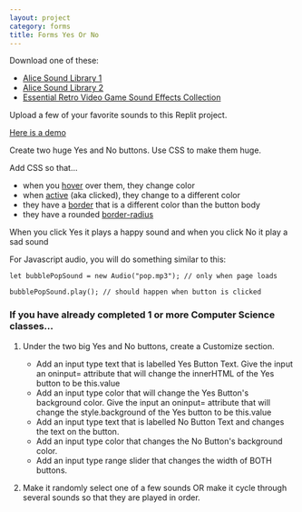 ```yaml
---
layout: project
category: forms
title: Forms Yes Or No
---
```


Download one of these:
  - [Alice Sound Library 1](https://www.alice.org/wp-content/uploads/2017/05/AliceSoundLibrary.zip)
  - [Alice Sound Library 2](https://www.alice.org/wp-content/uploads/2017/08/AliceSoundLibraryExpansionPackOne.zip)
  - [Essential Retro Video Game Sound Effects Collection](https://drive.google.com/uc?export=download&id=1wjLFlCGQ_HoQJ0QMawGk5qoCyOWcteY4)

Upload a few of your favorite sounds to this Replit project.

[Here is a demo](https://drive.google.com/file/d/1vw5GDnkJAvt61_dFyai6K1EcWJNqBFt4/view)

Create two huge Yes and No buttons. Use CSS to make them huge.

Add CSS so that...
- when you [hover](https://www.w3schools.com/css/tryit.asp?filename=trycss_pseudo-class_links) over them, they change color
- when [active](https://www.w3schools.com/css/tryit.asp?filename=trycss_pseudo-class_links) (aka clicked), they change to a different color
- they have a [border](https://www.w3schools.com/cssref/css3_pr_border-radius.php) that is a different color than the button body
- they have a rounded [border-radius](https://www.w3schools.com/cssref/css3_pr_border-radius.php)

When you click Yes it plays a happy sound and when you click No it play a sad sound

For Javascript audio, you will do something similar to this:
```
let bubblePopSound = new Audio("pop.mp3"); // only when page loads

bubblePopSound.play(); // should happen when button is clicked
```



### If you have already completed 1 or more Computer Science classes...

1. Under the two big Yes and No buttons, create a Customize section.

    - Add an input type text that is labelled Yes Button Text. Give the input an oninput= attribute that will change the innerHTML of the Yes button to be this.value
    - Add an input type color that will change the Yes Button's background color. Give the input an oninput= attribute that will change the style.background of the Yes button to be this.value
    - Add an input type text that is labelled No Button Text and changes the text on the button.
    - Add an input type color that changes the No Button's background color.
    - Add an input type range slider that changes the width of BOTH buttons.

1. Make it randomly select one of a few sounds OR make it cycle through several sounds so that they are played in order.
